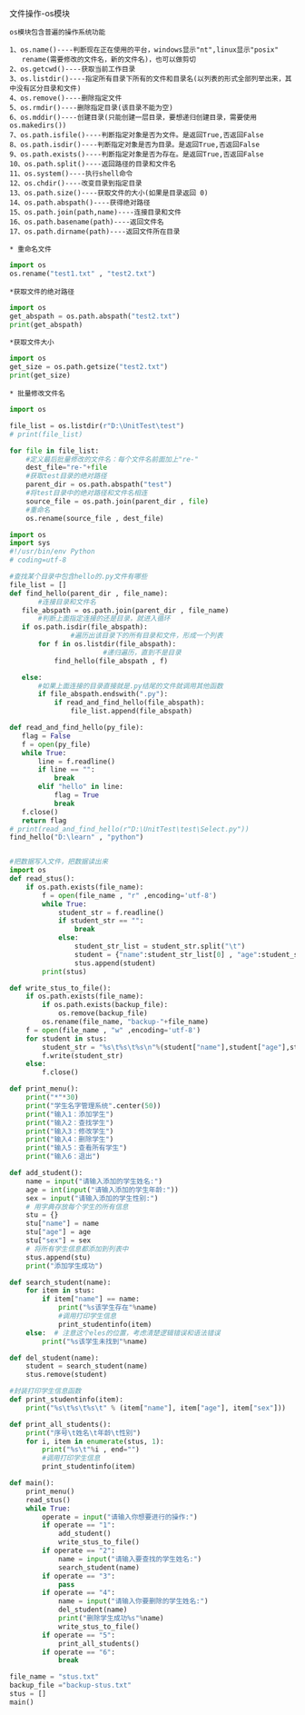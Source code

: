 文件操作-os模块

    os模块包含普遍的操作系统功能
    
    1、os.name()----判断现在正在使用的平台，windows显示"nt",linux显示"posix"
       rename(需要修改的文件名，新的文件名)，也可以做剪切
    2、os.getcwd()----获取当前工作目录
    3、os.listdir()----指定所有目录下所有的文件和目录名(以列表的形式全部列举出来，其中没有区分目录和文件)
    4、os.remove()----删除指定文件
    5、os.rmdir()----删除指定目录(该目录不能为空)
    6、os.mddir()----创建目录(只能创建一层目录，要想递归创建目录，需要使用os.makedirs())
    7、os.path.isfile()----判断指定对象是否为文件。是返回True,否返回False
    8、os.path.isdir()----判断指定对象是否为目录。是返回True,否返回False
    9、os.path.exists()----判断指定对象是否为存在。是返回True,否返回False
    10、os.path.split()----返回路径的目录和文件名
    11、os.system()----执行shell命令
    12、os.chdir()----改变目录到指定目录
    13、os.path.size()----获取文件的大小(如果是目录返回 0)
    14、os.path.abspath()----获得绝对路径
    15、os.path.join(path,name)----连接目录和文件
    16、os.path.basename(path)----返回文件名
    17、os.path.dirname(path)----返回文件所在目录
    
    * 重命名文件

```python
import os
os.rename("test1.txt" , "test2.txt")
```

    *获取文件的绝对路径
    
```python
import os
get_abspath = os.path.abspath("test2.txt")
print(get_abspath)
```

    *获取文件大小
    
```python
import os
get_size = os.path.getsize("test2.txt")
print(get_size)
```

    * 批量修改文件名
   
```python
import os 

file_list = os.listdir(r"D:\UnitTest\test")
# print(file_list)

for file in file_list:
    #定义最后批量修改的文件名：每个文件名前面加上"re-"
    dest_file="re-"+file
    #获取test目录的绝对路径
    parent_dir = os.path.abspath("test")
    #将test目录中的绝对路径和文件名相连
    source_file = os.path.join(parent_dir , file)
    #重命名
    os.rename(source_file , dest_file)
``` 
 
 ```python
import os
import sys
#!/usr/bin/env Python
# coding=utf-8

#查找某个目录中包含hello的.py文件有哪些
file_list = []
def find_hello(parent_dir , file_name):
		#连接目录和文件名
    file_abspath = os.path.join(parent_dir , file_name)
		#判断上面指定连接的还是目录，就进入循环
    if os.path.isdir(file_abspath):
				#遍历出该目录下的所有目录和文件，形成一个列表
        for f in os.listdir(file_abspath):
						#递归遍历，直到不是目录
            find_hello(file_abspath , f)

    else:
		#如果上面连接的目录直接就是.py结尾的文件就调用其他函数
        if file_abspath.endswith(".py"):
            if read_and_find_hello(file_abspath):
                file_list.append(file_abspath)

def read_and_find_hello(py_file):
    flag = False
    f = open(py_file)
    while True:
        line = f.readline()
        if line == "":
            break
        elif "hello" in line:
            flag = True
            break
    f.close()
    return flag
# print(read_and_find_hello(r"D:\UnitTest\test\Select.py"))
find_hello("D:\learn" , "python")
```

```python

#把数据写入文件，把数据读出来
import os
def read_stus():
    if os.path.exists(file_name):
        f = open(file_name , "r" ,encoding='utf-8')
        while True:
            student_str = f.readline()
            if student_str == "":
                break
            else:
                student_str_list = student_str.split("\t")
                student = {"name":student_str_list[0] , "age":student_str_list[1] ,"sex":student_str_list[2]}
                stus.append(student)
        print(stus)

def write_stus_to_file():
    if os.path.exists(file_name):
        if os.path.exists(backup_file):
            os.remove(backup_file)
        os.rename(file_name, "backup-"+file_name)
    f = open(file_name , "w" ,encoding='utf-8')
    for student in stus:
        student_str = "%s\t%s\t%s\n"%(student["name"],student["age"],student["sex"])
        f.write(student_str)
    else:
        f.close()

def print_menu():
    print("*"*30)
    print("学生名字管理系统".center(50))
    print("输入1：添加学生")
    print("输入2：查找学生")
    print("输入3：修改学生")
    print("输入4：删除学生")
    print("输入5：查看所有学生")
    print("输入6：退出")

def add_student():
    name = input("请输入添加的学生姓名:")
    age = int(input("请输入添加的学生年龄:"))
    sex = input("请输入添加的学生性别:")
    # 用字典存放每个学生的所有信息
    stu = {}
    stu["name"] = name
    stu["age"] = age
    stu["sex"] = sex
    # 将所有学生信息都添加到列表中
    stus.append(stu)
    print("添加学生成功")

def search_student(name):
    for item in stus:
        if item["name"] == name:
            print("%s该学生存在"%name)
            #调用打印学生信息
            print_studentinfo(item)
    else:  # 注意这个eles的位置，考虑清楚逻辑错误和语法错误
        print("%s该学生未找到"%name)

def del_student(name):
    student = search_student(name)
    stus.remove(student)

#封装打印学生信息函数
def print_studentinfo(item):
    print("%s\t%s\t%s\t" % (item["name"], item["age"], item["sex"]))

def print_all_students():
    print("序号\t姓名\t年龄\t性别")
    for i, item in enumerate(stus, 1):
        print("%s\t"%i , end="")
        #调用打印学生信息
        print_studentinfo(item)

def main():
    print_menu()
    read_stus()
    while True:
        operate = input("请输入你想要进行的操作:")
        if operate == "1":
            add_student()
            write_stus_to_file()
        if operate == "2":
            name = input("请输入要查找的学生姓名:")
            search_student(name)
        if operate == "3":
            pass
        if operate == "4":
            name = input("请输入你要删除的学生姓名:")
            del_student(name)
            print("删除学生成功%s"%name)
            write_stus_to_file()
        if operate == "5":
            print_all_students()
        if operate == "6":
            break

file_name = "stus.txt"
backup_file ="backup-stus.txt"
stus = []
main()
```
